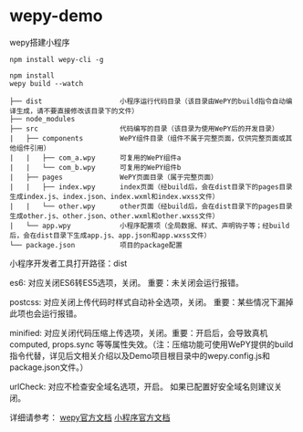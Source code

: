 # wepy-demo
wepy搭建小程序

```
npm install wepy-cli -g

npm install
wepy build --watch

```

```
├── dist                   小程序运行代码目录（该目录由WePY的build指令自动编译生成，请不要直接修改该目录下的文件）
├── node_modules
├── src                    代码编写的目录（该目录为使用WePY后的开发目录）
|   ├── components         WePY组件目录（组件不属于完整页面，仅供完整页面或其他组件引用）
|   |   ├── com_a.wpy      可复用的WePY组件a
|   |   └── com_b.wpy      可复用的WePY组件b
|   ├── pages              WePY页面目录（属于完整页面）
|   |   ├── index.wpy      index页面（经build后，会在dist目录下的pages目录生成index.js、index.json、index.wxml和index.wxss文件）
|   |   └── other.wpy      other页面（经build后，会在dist目录下的pages目录生成other.js、other.json、other.wxml和other.wxss文件）
|   └── app.wpy            小程序配置项（全局数据、样式、声明钩子等；经build后，会在dist目录下生成app.js、app.json和app.wxss文件）
└── package.json           项目的package配置

```
小程序开发者工具打开路径：dist

es6: 对应关闭ES6转ES5选项，关闭。 重要：未关闭会运行报错。

postcss: 对应关闭上传代码时样式自动补全选项，关闭。 重要：某些情况下漏掉此项也会运行报错。

minified: 对应关闭代码压缩上传选项，关闭。重要：开启后，会导致真机computed, props.sync 等等属性失效。（注：压缩功能可使用WePY提供的build指令代替，详见后文相关介绍以及Demo项目根目录中的wepy.config.js和package.json文件。）

urlCheck: 对应不检查安全域名选项，开启。 如果已配置好安全域名则建议关闭。

详细请参考：
[wepy官方文档](https://tencent.github.io/wepy)
[小程序官方文档](https://developers.weixin.qq.com/miniprogram/dev/)
